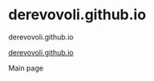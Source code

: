 # derevovoli.github.io
derevovoli.github.io


[derevovoli.github.io](derevovoli.github.io)

Main page

